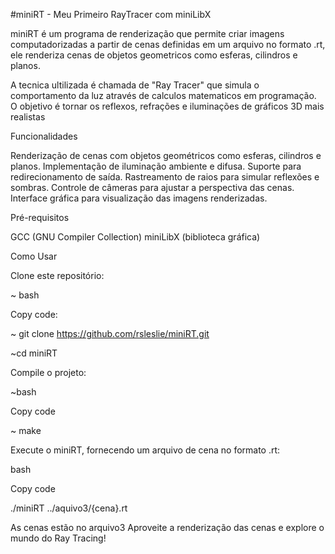 #miniRT - Meu Primeiro RayTracer com miniLibX

miniRT é um programa de renderização que permite criar imagens computadorizadas a partir de cenas definidas em um arquivo no formato .rt, ele renderiza cenas de objetos geometricos como esferas, cilindros e planos. 

A tecnica ultilizada é chamada de "Ray Tracer" que simula o comportamento da luz através de calculos matematicos em programação. O objetivo é tornar os reflexos, refrações e iluminações de gráficos 3D mais realistas

Funcionalidades

Renderização de cenas com objetos geométricos como esferas, cilindros e planos.
Implementação de iluminação ambiente e difusa.
Suporte para redirecionamento de saída.
Rastreamento de raios para simular reflexões e sombras.
Controle de câmeras para ajustar a perspectiva das cenas.
Interface gráfica para visualização das imagens renderizadas.

Pré-requisitos

GCC (GNU Compiler Collection)
miniLibX (biblioteca gráfica)

Como Usar

Clone este repositório:

~ bash

Copy code:

~ git clone https://github.com/rsleslie/miniRT.git

~cd miniRT

Compile o projeto:

~bash

Copy code

~ make

Execute o miniRT, fornecendo um arquivo de cena no formato .rt:

bash

Copy code

./miniRT ../aquivo3/{cena}.rt

As cenas estão no arquivo3
Aproveite a renderização das cenas e explore o mundo do Ray Tracing!
